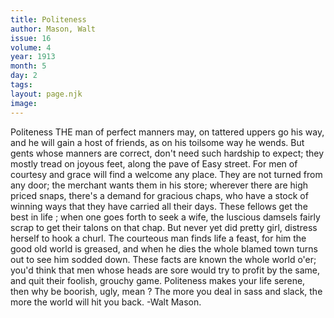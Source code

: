 ```yaml
---
title: Politeness
author: Mason, Walt
issue: 16
volume: 4
year: 1913
month: 5
day: 2
tags:
layout: page.njk
image:
---
```

Politeness      THE man of perfect manners may, on tattered uppers go his way, and he will gain a host of friends, as on his toilsome way he wends. But gents whose manners are correct, don't need such hardship to expect; they mostly tread on joyous feet, along the pave of   Easy street. For men of courtesy and grace will find a welcome any place. They are not turned from any door; the merchant wants them in his store; wherever there are high priced snaps, there's a demand for gracious chaps, who have a stock of winning ways that they have carried all their days. These fellows get the best in life ; when one goes forth to seek a wife, the luscious damsels fairly scrap to get their talons on that chap. But never yet did pretty girl, distress herself to hook a churl. The courteous man finds life a feast, for him the good old world is greased, and when he dies the whole blamed town turns out to see him sodded down. These facts are known the whole world o'er; you'd think that men whose heads are sore would try to profit by the same, and quit their foolish, grouchy game. Politeness makes your life serene, then why be boorish, ugly, mean ? The more you deal in sass and slack, the more the world will hit you back. -Walt Mason.

